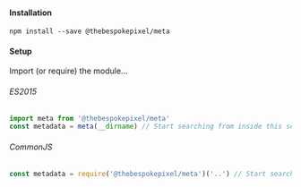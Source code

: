 #### Installation

```shell
npm install --save @thebespokepixel/meta
```

#### Setup

Import (or require) the module…

###### ES2015

```javascript
import meta from '@thebespokepixel/meta'
const metadata = meta(__dirname) // Start searching from inside this scripts module
```

###### CommonJS

```javascript
const metadata = require('@thebespokepixel/meta')('..') // Start searching from the cwd's parent.
```

